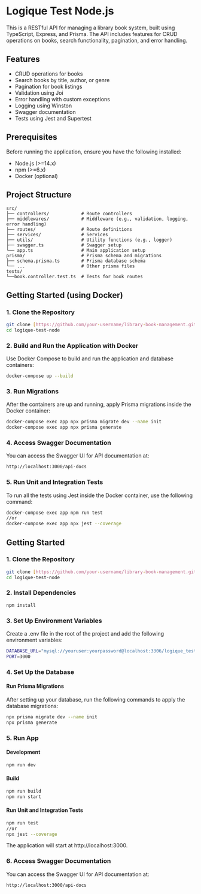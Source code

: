 # Logique Test Node.js

This is a RESTful API for managing a library book system, built using TypeScript, Express, and Prisma. The API includes features for CRUD operations on books, search functionality, pagination, and error handling. 

## Features
- CRUD operations for books
- Search books by title, author, or genre
- Pagination for book listings
- Validation using Joi
- Error handling with custom exceptions
- Logging using Winston
- Swagger documentation
- Tests using Jest and Supertest

## Prerequisites

Before running the application, ensure you have the following installed:

- Node.js (>=14.x)
- npm (>=6.x)
- Docker (optional)

## Project Structure
```base
src/
├── controllers/            # Route controllers
├── middlewares/            # Middleware (e.g., validation, logging, error handling)
├── routes/                 # Route definitions
├── services/               # Services
├── utils/                  # Utility functions (e.g., logger)
├── swagger.ts              # Swagger setup
└── app.ts                  # Main application setup
prisma/                     # Prisma schema and migrations
├── schema.prisma.ts        # Prisma database schema
└── ...                     # Other prisma files
tests/
└──book.controller.test.ts  # Tests for book routes
```

## Getting Started (using Docker)

### 1. Clone the Repository

```bash
git clone [https://github.com/your-username/library-book-management.git](https://github.com/dev-amirmufid/logique-test-node-js.git)
cd logique-test-node
```

### 2. Build and Run the Application with Docker
Use Docker Compose to build and run the application and database containers:

```bash
docker-compose up --build
```

### 3. Run Migrations
After the containers are up and running, apply Prisma migrations inside the Docker container:

```bash
docker-compose exec app npx prisma migrate dev --name init
docker-compose exec app npx prisma generate
```

### 4. Access Swagger Documentation
You can access the Swagger UI for API documentation at:
```bash
http://localhost:3000/api-docs
```

### 5. Run Unit and Integration Tests
To run all the tests using Jest inside the Docker container, use the following command:
```bash
docker-compose exec app npm run test
//or
docker-compose exec app npx jest --coverage
```

## Getting Started

### 1. Clone the Repository

```bash
git clone [https://github.com/your-username/library-book-management.git](https://github.com/dev-amirmufid/logique-test-node-js.git)
cd logique-test-node
```

### 2. Install Dependencies

```bash
npm install
```

### 3. Set Up Environment Variables
Create a .env file in the root of the project and add the following environment variables:

```bash
DATABASE_URL="mysql://youruser:yourpassword@localhost:3306/logique_test_db"
PORT=3000
```

### 4. Set Up the Database
#### Run Prisma Migrations
After setting up your database, run the following commands to apply the database migrations:

```bash
npx prisma migrate dev --name init
npx prisma generate
```

### 5. Run App

#### Development
```bash
npm run dev
```

#### Build
```bash
npm run build
npm run start
```

#### Run Unit and Integration Tests
```bash
npm run test
//or
npx jest --coverage

```

The application will start at http://localhost:3000.

### 6. Access Swagger Documentation
You can access the Swagger UI for API documentation at:
```bash
http://localhost:3000/api-docs
```
